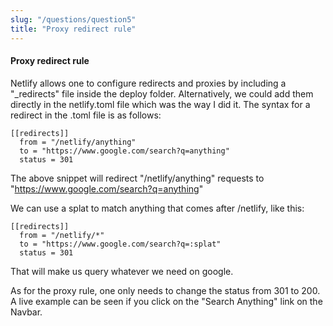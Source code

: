 ```yaml
---
slug: "/questions/question5"
title: "Proxy redirect rule"
---
```


#### Proxy redirect rule

Netlify allows one to configure redirects and proxies by including a \"_redirects\" file inside the deploy folder. Alternatively, we could add them directly in the netlify.toml file which was the way I did it. The syntax for a redirect in the .toml file is as follows:

```
[[redirects]]
  from = "/netlify/anything"
  to = "https://www.google.com/search?q=anything"
  status = 301
```

The above snippet will redirect "/netlify/anything" requests to "https://www.google.com/search?q=anything"

We can use a splat to match anything that comes after /netlify, like this:

```
[[redirects]]
  from = "/netlify/*"
  to = "https://www.google.com/search?q=:splat"
  status = 301
```

That will make us query whatever we need on google.

As for the proxy rule, one only needs to change the status from 301 to 200. A live example can be seen if you click on the "Search Anything" link on the Navbar.